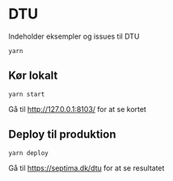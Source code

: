 # DTU
Indeholder eksempler og issues til DTU

```
yarn
```

## Kør lokalt

```
yarn start
```
Gå til http://127.0.0.1:8103/ for at se kortet


## Deploy til produktion

```
yarn deploy
```

Gå til https://septima.dk/dtu for at se resultatet
